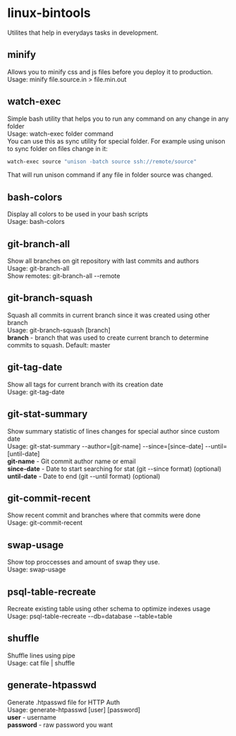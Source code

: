 # linux-bintools
Utilites that help in everydays tasks in development.  

## minify
Allows you to minify css and js files before you deploy it to production.  
Usage: minify file.source.in > file.min.out  

## watch-exec
Simple bash utility that helps you to run any command on any change in any folder  
Usage: watch-exec folder command  
You can use this as sync utility for special folder. For example using unison to sync folder on files change in it:  
```bash
watch-exec source "unison -batch source ssh://remote/source"
```
That will run unison command if any file in folder source was changed.  

## bash-colors
Display all colors to be used in your bash scripts  
Usage: bash-colors  

## git-branch-all
Show all branches on git repository with last commits and authors  
Usage: git-branch-all  
Show remotes: git-branch-all --remote  

## git-branch-squash
Squash all commits in current branch since it was created using other branch  
Usage: git-branch-squash [branch]  
**branch** - branch that was used to create current branch to determine commits to squash. Default: master  

## git-tag-date
Show all tags for current branch with its creation date  
Usage: git-tag-date  

## git-stat-summary
Show summary statistic of lines changes for special author since custom date  
Usage: git-stat-summary --author=[git-name] --since=[since-date] --until=[until-date]  
**git-name** - Git commit author name or email  
**since-date** - Date to start searching for stat (git --since format) (optional)  
**until-date** - Date to end (git --until format) (optional)  

## git-commit-recent
Show recent commit and branches where that commits were done  
Usage: git-commit-recent  

## swap-usage
Show top proccesses and amount of swap they use.  
Usage: swap-usage

## psql-table-recreate
Recreate existing table using other schema to optimize indexes usage
Usage: psql-table-recreate --db=database --table=table

## shuffle
Shuffle lines using pipe  
Usage: cat file | shuffle

## generate-htpasswd
Generate .htpasswd file for HTTP Auth  
Usage: generate-htpasswd [user] [password]  
**user** - username  
**password** - raw password you want
